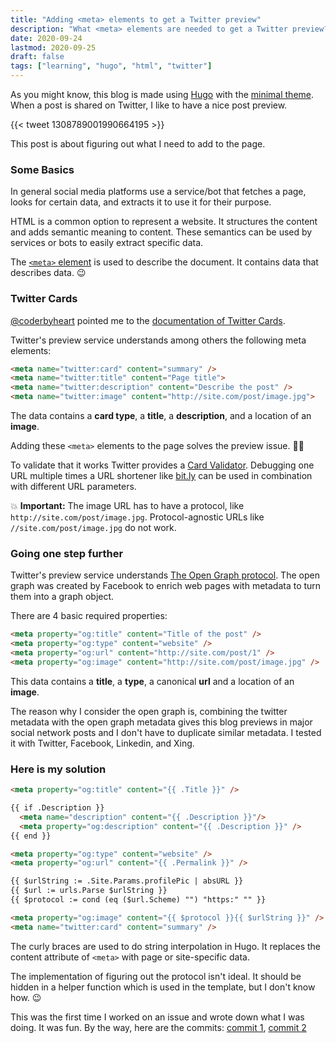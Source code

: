```yaml
---
title: "Adding <meta> elements to get a Twitter preview"
description: "What <meta> elements are needed to get a Twitter preview? How to add them using the Hugo static site generator."
date: 2020-09-24
lastmod: 2020-09-25
draft: false
tags: ["learning", "hugo", "html", "twitter"]
---
```


As you might know, this blog is made using [Hugo](https://gohugo.io/) with the [minimal theme](https://github.com/FQ400/minimal). When a post is shared on Twitter, I like to have a nice post preview.

{{< tweet 1308789001990664195 >}}

This post is about figuring out what I need to add to the page.


### Some Basics

In general social media platforms use a service/bot that fetches a page, looks for certain data, and extracts it to use it for their purpose.

HTML is a common option to represent a website.
It structures the content and adds semantic meaning to content.
These semantics can be used by services or bots to easily extract specific data.

The [`<meta>` element](https://developer.mozilla.org/en-US/docs/Web/HTML/Element/meta) is used to describe the document. It contains data that describes data. 😉


### Twitter Cards

[@coderbyheart](https://twitter.com/coderbyheart) pointed me to the [documentation of Twitter Cards](https://developer.twitter.com/en/docs/twitter-for-websites/cards/guides/getting-started).

Twitter's preview service understands among others the following meta elements:

```html
<meta name="twitter:card" content="summary" />
<meta name="twitter:title" content="Page title">
<meta name="twitter:description" content="Describe the post" />
<meta name="twitter:image" content="http://site.com/post/image.jpg">
```

The data contains a **card type**, a **title**, a **description**, and a location of an **image**.

Adding these `<meta>` elements to the page solves the preview issue. 👍🏽

To validate that it works Twitter provides a [Card Validator](https://cards-dev.twitter.com/validator). Debugging one URL multiple times a URL shortener like [bit.ly](https://bitly.com/) can be used in combination with different URL parameters.

💥 **Important:** The image URL has to have a protocol, like `http://site.com/post/image.jpg`. Protocol-agnostic URLs like `//site.com/post/image.jpg` do not work.


### Going one step further

Twitter's preview service understands [The Open Graph protocol](https://ogp.me/).
The open graph was created by Facebook to enrich web pages with metadata to turn them into a graph object.

There are 4 basic required properties:

```html
<meta property="og:title" content="Title of the post" />
<meta property="og:type" content="website" />
<meta property="og:url" content="http://site.com/post/1" />
<meta property="og:image" content="http://site.com/post/image.jpg" />
```

This data contains a **title**, a **type**, a canonical **url** and a location of an **image**.

The reason why I consider the open graph is, combining the twitter metadata with the open graph metadata gives this blog previews in major social network posts
and I don't have to duplicate similar metadata.
I tested it with Twitter, Facebook, Linkedin, and Xing.


### Here is my solution

```html
<meta property="og:title" content="{{ .Title }}" />

{{ if .Description }}
  <meta name="description" content="{{ .Description }}"/>
  <meta property="og:description" content="{{ .Description }}" />
{{ end }}

<meta property="og:type" content="website" />
<meta property="og:url" content="{{ .Permalink }}" />

{{ $urlString := .Site.Params.profilePic | absURL }}
{{ $url := urls.Parse $urlString }}
{{ $protocol := cond (eq ($url.Scheme) "") "https:" "" }}

<meta property="og:image" content="{{ $protocol }}{{ $urlString }}" />
<meta name="twitter:card" content="summary" />
```

The curly braces are used to do string interpolation in Hugo.
It replaces the content attribute of `<meta>` with page or site-specific data.

The implementation of figuring out the protocol isn't ideal. It should be hidden in a helper function which is used in the template, but I don't know how. 😉

This was the first time I worked on an issue and wrote down what I was doing.
It was fun.
By the way, here are the commits: [commit 1](https://github.com/FQ400/dev-coach-site/commit/4d09090fc4bc4a767a78eecec8c9b68ebdf08e47), [commit 2](https://github.com/FQ400/dev-coach-site/commit/7d314d358b4d8f5a37ffc7e588a56658ccf251bb)
